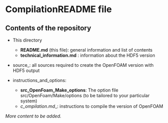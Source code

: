 # CompilationREADME file

## Contents of the repository

* This directory
  * __README.md__ (this file): general information and list of contents
  * __technical_information.md__ : information about the HDF5 version

* source_: all sources required to create the OpenFOAM version with HDF5 output

* instructions_and_options:
  *  __src\_OpenFoam\_Make\_options__: The option file src/OpenFoam/Make/options (to be tailored to your particular system)
  * _c_ompilation.md__: instructions to compile the version of OpenFOAM

*More content to be added.*
